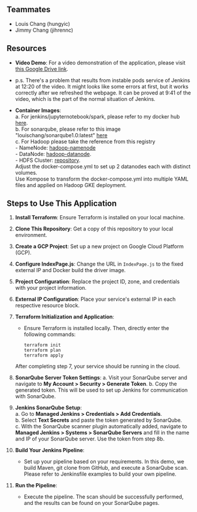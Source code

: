 ## Teammates
- Louis Chang (hungyic)
- Jimmy Chang (jihrennc)

## Resources
- **Video Demo**: For a video demonstration of the application, please visit [this Google Drive link](https://drive.google.com/drive/folders/1oVFXrbv8m2nytOZ4gc-cF8jJaxQso-z4?usp=sharing).
- p.s. There's a problem that results from instable pods service of Jenkins at 12:20 of the video. It might looks like some errors at first, but it works correctly after we refreshed the webpage. It can be proved at 9:41 of the video, which is the part of the normal situation of Jenkins. 
  
- **Container Images**:    
  a. For jenkins/jupyternotebook/spark, please refer to my docker hub  [here](https://hub.docker.com/repository/docker/jihrennc/finalproject/general).     
  b. For sonarqube, please refer to this image "louischang/sonarqube1.0:latest"  [here](https://hub.docker.com/u/louischang)       
  c. For Hadoop please take the reference from this registry        
      - NameNode: [hadoop-namenode](https://hub.docker.com/r/bde2020/hadoop-namenode)        
      - DataNode: [hadoop-datanode](https://hub.docker.com/r/bde2020/hadoop-datanode).        
      - HDFS Cluster: [repository](https://github.com/big-data-europe/docker-hadoop/tree/master).    
      Adjust the docker-compose.yml to set up 2 datanodes each with distinct volumes.  
      Use Kompose to transform the docker-compose.yml into multiple YAML files and applied on Hadoop GKE deployment.



## Steps to Use This Application
1. **Install Terraform**: Ensure Terraform is installed on your local machine.
2. **Clone This Repository**: Get a copy of this repository to your local environment.
3. **Create a GCP Project**: Set up a new project on Google Cloud Platform (GCP).
4. **Configure IndexPage.js**: Change the URL in `IndexPage.js` to the fixed external IP and Docker build the driver image.
5. **Project Configuration**: Replace the project ID, zone, and credentials with your project information.
6. **External IP Configuration**: Place your service's external IP in each respective resource block.
7. **Terraform Initialization and Application**:
    - Ensure Terraform is installed locally. Then, directly enter the following commands:
      ```
      terraform init
      terraform plan
      terraform apply
      ```
    After completing step 7, your service should be running in the cloud.

8. **SonarQube Server Token Settings**:
   a. Visit your SonarQube server and navigate to **My Account > Security > Generate Token**.
   b. Copy the generated token. This will be used to set up Jenkins for communication with SonarQube.

9. **Jenkins SonarQube Setup**:    
   a. Go to **Managed Jenkins > Credentials > Add Credentials**.   
   b. Select **Text Secrets** and paste the token generated by SonarQube.    
   c. With the SonarQube scanner plugin automatically added, navigate to **Managed Jenkins > Systems > SonarQube Servers** and fill in the name and IP of your SonarQube server. Use the token from step 8b.

10. **Build Your Jenkins Pipeline**:
    - Set up your pipeline based on your requirements. In this demo, we build Maven, git clone from GitHub, and execute a SonarQube scan. Please refer to Jenkinsfile examples to build your own pipeline.

11. **Run the Pipeline**:
    - Execute the pipeline. The scan should be successfully performed, and the results can be found on your SonarQube pages.
